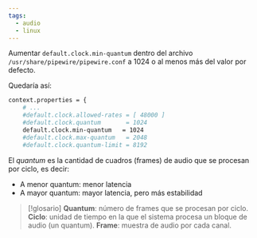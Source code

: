 ```yaml
---
tags:
  - audio
  - linux
---
```


Aumentar `default.clock.min-quantum` dentro del archivo `/usr/share/pipewire/pipewire.conf` a 1024 o al menos más del valor por defecto.

Quedaría así: 
```bash
context.properties = {
    # ...
    #default.clock.allowed-rates = [ 48000 ]
    #default.clock.quantum       = 1024
    default.clock.min-quantum   = 1024
    #default.clock.max-quantum   = 2048
    #default.clock.quantum-limit = 8192
```

El *quantum* es la cantidad de cuadros (frames) de audio que se procesan por ciclo, es decir:
- A menor quantum: menor latencia
- A mayor quantum: mayor latencia, pero más estabilidad

> [!glosario] 
**Quantum**: número de frames que se procesan por ciclo.
**Ciclo**: unidad de tiempo en la que el sistema procesa un bloque de audio (un quantum).
**Frame**: muestra de audio por cada canal.



